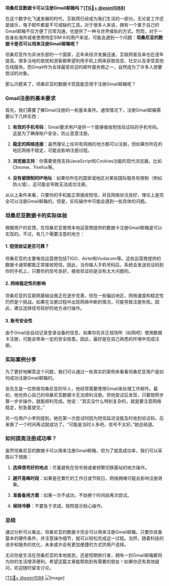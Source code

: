 **坦桑尼亚数据卡可以注册Gmail邮箱吗？[[TG💪+ @esim1088](https://t.me/s/esim1088)]**

在这个数字化飞速发展的时代，互联网已经成为我们生活的一部分。无论是工作还是娱乐，电子邮件都是不可或缺的工具。对于很多人来说，拥有一个属于自己的Gmail邮箱不仅方便了日常沟通，也提供了一种与世界接轨的方式。然而，对于一些身处海外或者使用特定SIM卡的用户来说，可能会遇到一个问题：**坦桑尼亚的数据卡是否可以用来注册Gmail邮箱呢？**

坦桑尼亚作为非洲东部的一个国家，近年来经济发展迅速，互联网普及率也在逐年提高。很多当地的居民和游客都希望利用手机上网来获取信息、社交以及享受其他在线服务。而Gmail作为全球最受欢迎的邮件服务商之一，自然成为了许多人想要尝试的对象。

那么问题来了，坦桑尼亚的数据卡究竟能否用于注册Gmail邮箱呢？

### Gmail注册的基本要求

首先，我们需要了解Gmail注册的一些基本条件。通常情况下，注册Gmail邮箱需要以下几样东西：

1. **有效的手机号码**：Gmail要求用户提供一个能够接收短信验证码的手机号码。这是为了确保账户安全，防止恶意注册。
   
2. **稳定的网络连接**：虽然理论上任何有网络的地方都可以注册，但如果你所在的地区网络不稳定，可能会影响注册过程。

3. **浏览器支持**：你需要使用支持JavaScript和Cookies功能的现代浏览器，比如Chrome、Firefox等。

4. **没有被限制的IP地址**：如果你所在的国家或地区对某些国际服务有限制（例如防火墙），这可能会导致无法成功注册。

从以上条件来看，只要你的手机能正常接收短信，并且网络状况良好，理论上是完全可以注册Gmail邮箱的。但是，实际操作中可能会遇到一些具体的问题。

### 坦桑尼亚数据卡的实际体验

根据用户的反馈，在坦桑尼亚使用本地运营商提供的数据卡注册Gmail邮箱是可以实现的。不过，有几个需要注意的地方：

#### 1. 短信验证是否可靠？
坦桑尼亚的主要电信运营商包括TIGO、Airtel和Vodacom等。这些运营商提供的数据卡通常都能正常接收短信。因此，当你输入手机号码后，系统会发送验证码到你的手机上，只要你的信号良好，接收验证码是没有太大问题的。

#### 2. 网络稳定性的影响
坦桑尼亚的互联网基础设施正在逐步完善，但在一些偏远地区，网络速度和稳定性仍然是个挑战。如果在注册过程中出现网络中断的情况，可能导致注册失败。因此，建议选择信号较好的地方进行操作。

#### 3. 账号安全性
由于Gmail会自动记录登录设备的信息，如果你在非正规场所（如网吧）使用数据卡注册，可能会带来一定的安全隐患。因此，最好是在自己熟悉的环境中完成注册。

### 实际案例分享

为了更好地解答这个问题，我们可以通过一些真实的案例来看看坦桑尼亚用户是如何成功注册Gmail邮箱的。

张先生是一位旅居坦桑尼亚的华人，他经常需要使用Gmail来处理工作邮件。最初，他也担心自己的坦桑尼亚数据卡无法顺利注册。但他尝试后发现，只要按照步骤一步步操作，就能顺利完成。他说：“其实没什么特别复杂的，就是要注意网络稳定，别急着提交。”

另一位用户小李则提到，她在第一次尝试时因为短信延迟没能及时收到验证码，后来换了一个时间再试就成功了。“可能是当时人多吧，信号不太好。”她总结道。

### 如何提高注册成功率？

虽然坦桑尼亚的数据卡可以用来注册Gmail邮箱，但为了提高成功率，我们可以采取以下措施：

1. **选择信号好的地点**：尽量避免在信号弱或者频繁切换基站的地方操作。
   
2. **避开高峰时段**：如果是在繁忙的工作日或节假日，网络拥堵可能会影响注册效果。

3. **准备备用方案**：如果一次不成功，不妨换个时间段再次尝试。

4. **保持冷静**：不要急于求成，按照提示耐心操作。

### 总结

通过分析可以看出，坦桑尼亚的数据卡完全可以用来注册Gmail邮箱。只要你具备基本的硬件条件，并注意操作细节，就可以轻松完成这一过程。当然，随着科技的进步和服务的优化，未来或许会有更加便捷的方式供用户选择。

无论你是生活在坦桑尼亚的本地居民，还是短期旅行者，拥有一封Gmail邮箱都将为你的生活增添便利。希望这篇文章能帮助到有需要的朋友！如果你还有其他疑问，欢迎随时留言讨论。

[[TG💪+ @esim1088](https://t.me/s/esim1088) ![Image](https://i.postimg.cc/4NQfJmqS/Snipaste-2025-05-13-00-14-12.png)]